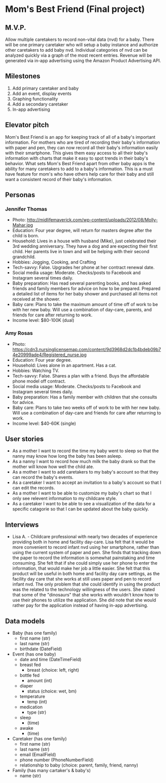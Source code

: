 # Mom's Best Friend (Final project)

## M.V.P.
Allow multiple caretakers to record non-vital data (nvd) for a baby. There will
be one primary caretaker who will setup a baby instance and authorize other caretakers
to add baby nvd. Individual categories of nvd can be analyzed quickly via a graph
of the most recent entries. Revenue will be generated via in-app advertising using
the Amazon Product Advertising API.

## Milestones
1. Add primary caretaker and baby
2. Add an event, display events
3. Graphing functionality
4. Add a secondary caretaker
5. In-app advertising

## Elevator pitch
Mom's Best Friend is an app for keeping track of all of a baby's important information.
For mothers who are tired of recording their baby's information with paper and pen,
they can now record all their baby's information easily with their smartphone. This
gives them easy access to all their baby's information with charts that make it easy to spot
trends in their baby's behavior. What sets Mom's Best Friend apart from other baby
apps is the ability for many caretakers to add to a baby's information. This is a
must have feature for mom's who have others help care for their baby and still want 
a consistent record of their baby's information.



## Personas
### Jennifer Thomas
- Photo: http://midlifemaverick.com/wp-content/uploads/2012/08/Molly-Mahar.jpg
- Education: Four year degree, will return for masters degree after the child is born.
- Household: Lives in a house with husband (Mike), just celebrated their 3rd wedding
             anniversary. They have a dog and are expecting their first child. Her
             parents live in town and will be helping with their second grandchild.
- Hobbies: Jogging, Cooking, and Crafting
- Tech-savvy: False. Upgrades her phone at her contract renewal date.
- Social media usage: Moderate. Checks/posts to Facebook and Instagram several times daily.
- Baby preparation: Has read several parenting books, and has asked friends and
                    family members for advice on how to be prepared. Prepared a
                    detailed list of items for her baby shower and purchased all
                    items not received at the shower.
- Baby care: Plans to take the maximum amount of time off of work to be with her
             new baby. Will use a combination of day-care, parents, and friends
             for care after returning to work.
- Income level: $80-100K (dual)

### Amy Rosas
- Photo: https://cdn3.nursinglicensemap.com/content/9d3968d2dc1b4bdeb09b74e20999ade4/Registered_nurse.jpg
- Education: Four year degree.
- Household: Lives alone in an apartment. Has a cat.
- Hobbies: Watching TV.
- Tech-savvy: False. Shares a plan with a friend. Buys the affordable phone model
              off contract.
- Social media usage: Moderate. Checks/posts to Facebook and Instagram several times daily.
- Baby preparation: Has a family member with children that she consults for advice.
- Baby care: Plans to take two weeks off of work to be with her new baby. Will
             use a combination of day-care and friends for care after returning to work.
- Income level: $40-60K (single)

## User stories
- As a mother I want to record the time my baby went to sleep so that the nanny may know how long the baby has been asleep.
- As a nanny I want to record how much milk the baby drank so that the mother will know how well the child ate.
- As a mother I want to add caretakers to my baby's account so that they can record the baby's events.
- As a caretaker I want to accept an invitation to a baby's account so that I can edit the records.
- As a mother I want to be able to customize my baby's chart so that I only see relevent information to my childcare style.
- As a caretaker I want to be able to see a visualization of the data for a specific catagorie so that I can be updated about the baby quickly.

## Interviews
- Lisa A. - Childcare professional with nearly two decades of experience providing
both in home and facility day-care. Lisa felt that it would be more convenient to
record infant nvd using her smartphone, rather than using the current system of
paper and pen. She finds that tracking down the paper to record the information
is somewhat painstaking and time consuming. She felt that if she could simply
use her phone to enter the information, that would make her job a little easier.
She felt that this product will be useful in both home and facility day care
settings, as the facility day care that she works at still uses paper and pen to
record infant nvd. The only problem that she could identify in using the product
was the related to the technology willingness of the users. She stated that some
of the "dinosaurs" that she works with wouldn't know how to use their phones to
utilize the application. She did note that she would rather pay for the application
instead of having in-app advertising.



## Data models
- Baby (has one family)
  - first name (str)
  - last name (str)
  - birthdate (DateField)
- Event (has one baby)
    - date and time (DateTimeField)
  - breast fed
    - breast (choice: left, right)
  - bottle fed
    - amount (int)
  - diaper
    - status (choice: wet, bm)
  - temperature
    - temp (int)
  - medication
    - type (str)
  - sleep
    - (time)
  - awake
    - (time)
- Caretaker (has one family)
  - first name (str)
  - last name (str)
  - email (EmailField)
  - phone number (PhoneNumberField)
  - relationship to baby (choice: parent, family, friend, nanny)
- Family (has many cartaker's & baby's)
  - name (str)
